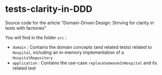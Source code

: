 # tests-clarity-in-DDD
Source code for the article "Domain-Driven Design: Striving for clarity in tests with factories"

You will find in the folder `src` :
- `domain` : Contains the domain concepts (and related tests) related to `Hospital`, including an in-memory implementation of a `HospitalRepository`
- `application` : Contains the use-case `replaceSomeoneInHospital` and its related test 
